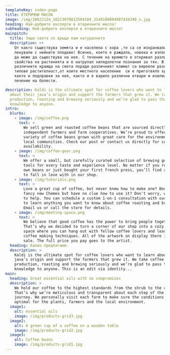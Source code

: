 ```yaml
---
templateKey: index-page
title: ЕТЕРИЧНИ МАСЛА
image: /img/18622124_10213070812504104_3149108804987428340_n.jpg
heading: Най-добрите експерти в етеричните масла!
subheading: Най-добрите експерти в етеричните масла!
mainpitch:
  title: Защо света се връща към натуралното
  description: >+
    От както съществува земята и е населена с хора ,те са се изхранвали и
    лекували с нейните плодове! Всичко, което е раждала, човека е използвал за
    да може да съществува на нея. С течение на времето е откривал различните
    свойства на растенията и е натрупал хилядолетни познания за тях. В
    различните краища на света поради различният климат са виреели различни
    типове растителност,от които местното население  си е приготвяло храна,
    както и подправки за нея, както и е варило различни отвари и извлеци за
    лечение на болести. 

description: Kaldi is the ultimate spot for coffee lovers who want to learn
  about their java’s origin and support the farmers that grew it. We take coffee
  production, roasting and brewing seriously and we’re glad to pass that
  knowledge to anyone.
intro:
  blurbs:
    - image: /img/coffee.png
      text: >
        We sell green and roasted coffee beans that are sourced directly from
        independent farmers and farm cooperatives. We’re proud to offer a
        variety of coffee beans grown with great care for the environment and
        local communities. Check our post or contact us directly for current
        availability.
    - image: /img/coffee-gear.png
      text: >
        We offer a small, but carefully curated selection of brewing gear and
        tools for every taste and experience level. No matter if you roast your
        own beans or just bought your first french press, you’ll find a gadget
        to fall in love with in our shop.
    - image: /img/tutorials.png
      text: >
        Love a great cup of coffee, but never knew how to make one? Bought a
        fancy new Chemex but have no clue how to use it? Don't worry, we’re here
        to help. You can schedule a custom 1-on-1 consultation with our baristas
        to learn anything you want to know about coffee roasting and brewing.
        Email us or call the store for details.
    - image: /img/meeting-space.png
      text: >
        We believe that good coffee has the power to bring people together.
        That’s why we decided to turn a corner of our shop into a cozy meeting
        space where you can hang out with fellow coffee lovers and learn about
        coffee making techniques. All of the artwork on display there is for
        sale. The full price you pay goes to the artist.
  heading: Какво предлагаме.
  description: >
    Kaldi is the ultimate spot for coffee lovers who want to learn about their
    java’s origin and support the farmers that grew it. We take coffee
    production, roasting and brewing seriously and we’re glad to pass that
    knowledge to anyone. This is an edit via identity...
main:
  heading: Great essential oils with no compromises
  description: >
    We hold our coffee to the highest standards from the shrub to the cup.
    That’s why we’re meticulous and transparent about each step of the coffee’s
    journey. We personally visit each farm to make sure the conditions are
    optimal for the plants, farmers and the local environment.
  image1:
    alt: essential oils
    image: /img/products-grid3.jpg
  image2:
    alt: A green cup of a coffee on a wooden table
    image: /img/products-grid2.jpg
  image3:
    alt: Coffee beans
    image: /img/products-grid1.jpg
---
```

